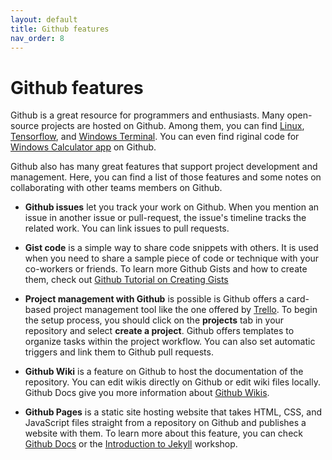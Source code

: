 ```yaml
---
layout: default
title: Github features
nav_order: 8
---
```


# Github features

Github is a great resource for programmers and enthusiasts. Many open-source projects are hosted on Github. Among them, you can find [Linux](https://github.com/torvalds/linux), [Tensorflow](https://github.com/tensorflow/tensorflow), and [Windows Terminal](https://github.com/microsoft/terminal). You can even find riginal code for [Windows Calculator app](https://github.com/microsoft/calculator) on Github. 

Github also has many great features that support project development and management. Here, you can find a list of those features and some notes on collaborating with other teams members on Github.

* **Github issues** let you track your work on Github. When you mention an issue in another issue or pull-request, the issue's timeline tracks the related work. You can link issues to pull requests.

* **Gist code** is a simple way to share code snippets with others. It is used when you need to share a sample piece of code or technique with your co-workers or friends. To learn more Github Gists and how to create them, check out [Github Tutorial on Creating Gists](https://docs.github.com/en/get-started/writing-on-github/editing-and-sharing-content-with-gists/creating-gists)

* **Project management with Github** is possible is Github offers a card-based project management tool like the one offered by [Trello](https://trello.com/). To begin the setup process, you should click on the **projects** tab in your repository and select **create a project**. Github offers templates to organize tasks within the project workflow. You can also set automatic triggers and link them to Github pull requests.

* **Github Wiki** is a feature on Github to host the documentation of the repository. You can edit wikis directly on Github or edit wiki files locally. Github Docs give you more information about [Github Wikis](https://docs.github.com/en/communities/documenting-your-project-with-wikis/about-wikis).

* **Github Pages** is a static site hosting website that takes HTML, CSS, and JavaScript files straight from a repository on Github and publishes a website with them. To learn more about this feature, you can check [Github Docs](https://docs.github.com/en/pages/getting-started-with-github-pages/about-github-pages) or the [Introduction to Jekyll](https://ubc-library-rc.github.io/intro-jekyll/) workshop.

